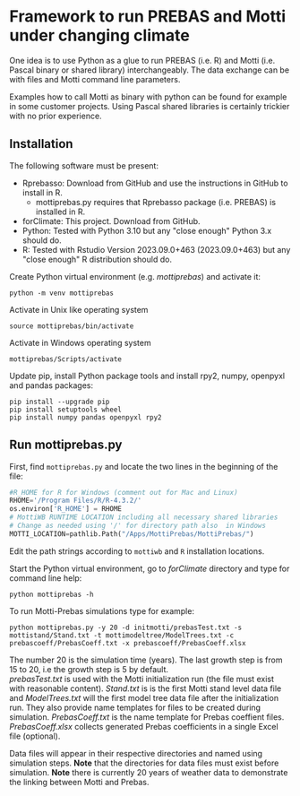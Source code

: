 # Framework to run PREBAS and Motti under changing climate
One idea is to use Python as a glue to run PREBAS (i.e. R)
and Motti (i.e. Pascal binary or shared library) interchangeably.
The data exchange can be with files and Motti command line parameters.

Examples how to call Motti as binary with python can be found
for example in some customer projects. Using Pascal shared libraries
is certainly trickier with no prior experience.

## Installation
The following software must be present:

+ Rprebasso: Download from GitHub and use the instructions in GitHub to install in R.
  - mottiprebas.py requires that Rprebasso package (i.e. PREBAS) is installed in R.
+ forClimate: This project. Download from GitHub.
+ Python: Tested with Python 3.10 but any "close enough" Python 3.x should do.
+ R: Tested with Rstudio Version 2023.09.0+463 (2023.09.0+463) but any "close enough" R distribution should do.
	
Create Python virtual environment (e.g. *mottiprebas*) and activate it:

	python -m venv mottiprebas 
 
 Activate in Unix like operating system
	
  	source mottiprebas/bin/activate
 
  Activate in Windows operating system
  
  	mottiprebas/Scripts/activate

Update pip, install Python package tools and install rpy2, numpy, openpyxl and pandas packages:
	
 	pip install --upgrade pip
  	pip install setuptools wheel
	pip install numpy pandas openpyxl rpy2
	
## Run mottiprebas.py
First, find `mottiprebas.py` and locate the two lines in the beginning of the file:

```python
#R_HOME for R for Windows (comment out for Mac and Linux)
RHOME='/Program Files/R/R-4.3.2/'
os.environ['R_HOME'] = RHOME
# MottiWB RUNTIME LOCATION including all necessary shared libraries
# Change as needed using '/' for directory path also  in Windows
MOTTI_LOCATION=pathlib.Path("/Apps/MottiPrebas/MottiPrebas/")
```
Edit the path strings according to `mottiwb` and `R` installation locations.

Start the Python virtual environment, go to *forClimate* directory and type for command line help:
	
 	python mottiprebas -h

To run Motti-Prebas simulations type for example:

	python mottiprebas.py -y 20 -d initmotti/prebasTest.txt -s mottistand/Stand.txt -t mottimodeltree/ModelTrees.txt -c prebascoeff/PrebasCoeff.txt -x prebascoeff/PrebasCoeff.xlsx

 The number 20 is the simulation time (years). The last growth step is from 15 to 20, i.e the growth step  is 5 by default.  
 *prebasTest.txt* is used with the Motti initialization run (the file must exist with reasonable content).
 *Stand.txt* is is the first Motti stand level data file and  *ModelTrees.txt* will the first model tree data file
 after the initialization run. They also provide name templates for files to be created during simulation.
 *PrebasCoeff.txt* is the name template for Prebas coeffient files. *PrebasCoeff.xlsx* collects generated Prebas coefficients 
 in a single Excel file (optional).

 Data files will appear in their respective directories and named using simulation steps. **Note** that the directories
 for data files must exist before simulation. **Note** there is currently 20 years of weather data to demonstrate the
 linking between Motti and Prebas.	

